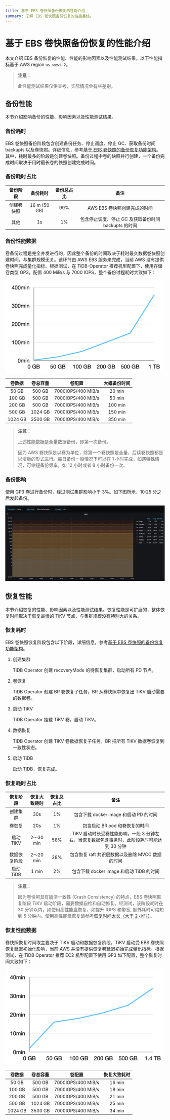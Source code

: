 ```yaml
---
title: 基于 EBS 卷快照备份恢复的性能介绍
summary: 了解 EBS 卷快照备份恢复的性能基线。
---
```


# 基于 EBS 卷快照备份恢复的性能介绍

本文介绍 EBS 备份恢复的性能、性能的影响因素以及性能测试结果。以下性能指标基于 AWS region `us-west-2`。

> **注意：**
>
> 此性能测试结果仅供查考，实际情况会有些差别。

## 备份性能

本节介绍影响备份的性能、影响因素以及性能测试结果。

### 备份耗时

EBS 卷快照备份阶段包含创建备份任务、停止调度、停止 GC、获取备份时间 backupts 以及卷快照。详细信息，参考[基于 EBS 卷快照的备份恢复功能架构](volume-snapshot-backup-restore.md)。其中，耗时最多的阶段是创建卷快照。备份过程中卷的快照并行创建，一个备份完成时间取决于用时最长卷的快照创建完成时间。

### 备份耗时占比

| 备份阶段     | 备份耗时    | 备份总占比 | 备注                                     |
| :--------: | :---------: | :------: | :-------------------------------------: |
| 创建卷快照   | 16 m (50 GB) | 99%      | AWS EBS 卷快照创建完成的时间               |
| 其他        | 1s          | 1%       | 包含停止调度、停止 GC 及获取备份时间 backupts 的时间 |

### 备份性能数据

卷备份过程是完全并发进行的，因此整个备份的时间取决于耗时最久数据卷快照创建时间，与集群规模无关。该环节由 AWS EBS 服务来完成，当前 AWS 没有提供卷快照完成量化指标。根据测试，在 TiDB-Operator 推荐机型配置下，使用存储卷类型 GP3，配置 400 MiB/s 与 7000 IOPS，整个备份过程耗时大致如下：

![EBS Snapshot backup perf](/media/volume-snapshot-backup-perf.png)

| 卷数据    | 卷总容量 | 卷配置             | 大概备份时间 |
| :------: | :-----: | :---------------: | :--------: |
| 50 GB    | 500 GB  | 7000IOPS/400 MiB/s | 20 min    |
| 100 GB   | 500 GB  | 7000IOPS/400 MiB/s | 50 min    |
| 200 GB   | 500 GB  | 7000IOPS/400 MiB/s | 100 min   |
| 500 GB   | 1024 GB | 7000IOPS/400 MiB/s | 150 min   |
| 1024 GB  | 3500 GB | 7000IOPS/400 MiB/s | 350 min   |

> **注意：**
>
> 上述性能数据是全量数据备份，即第一次备份。
>
> 因为 AWS 卷快照是以卷为单位，除第一个卷快照是全量，后续卷快照都是以增量的形式进行。每日备份一般情况下可以在 1 小时完成，如遇特殊情况，可缩短备份频率，如 12 小时或者 8 小时备份一次。

### 备份影响

使用 GP3 卷进行备份时，经过测试集群影响小于 3%。如下图所示，10:25 分之后发起备份。

![EBS Snapshot backup impact](/media/volume-snapshot-backup-impact.jpg)

## 恢复性能

本节介绍恢复的性能、影响因素以及性能测试结果。恢复性能是可扩展的，整体恢复时间取决于恢复最慢的 TiKV 节点，与集群规模没有特别大的关系。

### 恢复耗时

EBS 卷快照恢复阶段包含以下阶段，详细信息，参考[基于 EBS 卷快照的备份恢复功能架构](volume-snapshot-backup-restore.md)。

1. 创建集群

    TiDB Operator 创建 recoveryMode 的待恢复集群，启动所有 PD 节点。

2. 卷恢复

    TiDB Operator 创建 BR 卷恢复子任务，BR 从卷快照中恢复出 TiKV 启动需要的数据卷。

3. 启动 TiKV

    TiDB Operator 挂载 TiKV 卷，启动 TiKV。

4. 数据恢复

    TiDB Operator 创建 TiKV 卷数据恢复子任务，BR 把所有 TiKV 数据卷恢复到一致性状态。

5. 启动 TiDB

    启动 TiDB，恢复完成。

### 恢复耗时占比

| 恢复阶段     | 恢复大致耗时 | 恢复总占比 | 备注                                                                            |
| :--------: | :---------: | :------: | :----------------------------------------------------------------------------: |
| 创建集群     | 30s         | 1%      | 包含下载 docker image 和启动 PD 的时间                                                 |
| 卷恢复      | 20s         | 1%     | 包含启动 BR pod 和卷恢复的时间                                                         |
| 启动 TiKV   | 2～30 min    | 58%      | TiKV 启动时长受卷性能影响，一般 3 分钟左右，当恢复数据包含事务时，此阶段耗时可能达到 30 分钟 |
| 数据恢复阶段 | 2～20 min    | 38%       | 包含恢复 raft 共识层数据以及删除 MVCC 数据的时间                                      |
| 启动 TiDB   | 1 min        | 2%       | 包含下载 docker image 和启动 TiDB 的时间                                           |

> **注意：**
>
> 因为卷快照具有崩溃一致性 (Crash Consistency) 的特点，EBS 卷快照恢复阶段 TiKV 启动阶段，需要数据自检和自动修复。经测试，该阶段耗时在 30 分钟以内，如使用高性能盘恢复，如提升 IOPS 和带宽, 额外耗时可缩短到 5 分钟内。使用高性能盘恢复请参考[恢复时间太长（大于 2 小时）](backup-restore-faq.md#恢复时间太长大于-2-小时)。

### 恢复性能数据

卷快照恢复时间取主要决于 TiKV 启动和数据恢复阶段，TiKV 启动受 EBS 卷快照恢复延迟初始化影响，当前 AWS 并没有提供恢复卷延迟初始完成量化指标。根据测试，在 TiDB Operator 推荐 EC2 机型配置下使用 GP3 如下配置，整个恢复时间大致如下：

![EBS Snapshot restore perf](/media/volume-snapshot-restore-perf.png)

| 卷数据  | 卷总容量   | 卷配置             | 恢复大致耗时 |
| :------: | :-----: | :---------------: | :--------: |
| 50 GB    | 500 GB  | 7000IOPS/400 MiB/s | 16 min    |
| 100 GB   | 500 GB  | 7000IOPS/400 MiB/s | 18 min    |
| 200 GB   | 500 GB  | 7000IOPS/400 MiB/s | 21 min   |
| 500 GB   | 1024 GB | 7000IOPS/400 MiB/s | 25 min   |
| 1024 GB  | 3500 GB | 7000IOPS/400 MiB/s | 34 min   |
